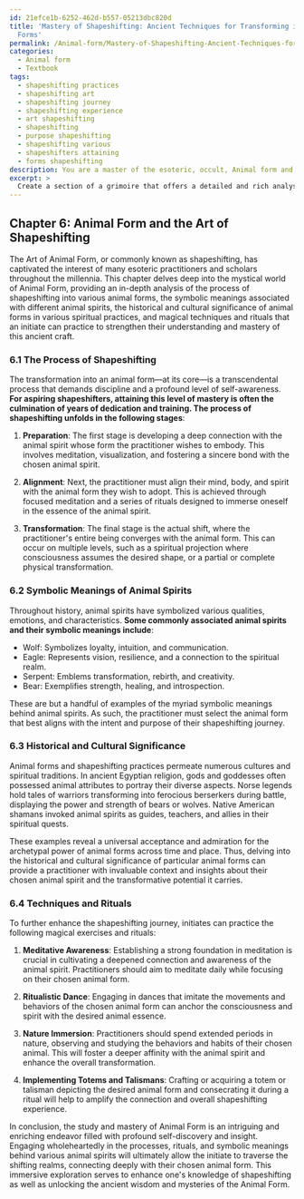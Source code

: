 ```yaml
---
id: 21efce1b-6252-462d-b557-05213dbc820d
title: 'Mastery of Shapeshifting: Ancient Techniques for Transforming into Animal
  Forms'
permalink: /Animal-form/Mastery-of-Shapeshifting-Ancient-Techniques-for-Transforming-into-Animal-Forms/
categories:
  - Animal form
  - Textbook
tags:
  - shapeshifting practices
  - shapeshifting art
  - shapeshifting journey
  - shapeshifting experience
  - art shapeshifting
  - shapeshifting
  - purpose shapeshifting
  - shapeshifting various
  - shapeshifters attaining
  - forms shapeshifting
description: You are a master of the esoteric, occult, Animal form and education, you have written many textbooks on the subject in ways that provide students with rich and deep understanding of the subject. You are being asked to write textbook-like sections on a topic and you do it with full context, explainability, and reliability in accuracy to the true facts of the topic at hand, in a textbook style that a student would easily be able to learn from, in a rich, engaging, and contextual way. Always include relevant context (such as formulas and history), related concepts, and in a way that someone can gain deep insights from.
excerpt: > 
  Create a section of a grimoire that offers a detailed and rich analysis of the occult topic, Animal form. Include insights into the process of shapeshifting into various animal forms, the symbolic meanings associated with different animal spirits, the historical and cultural significance of animal forms in various spiritual practices, and any magical techniques or rituals that an initiate can practice to deepen their understanding and mastery of Animal form.
---
```

## Chapter 6: Animal Form and the Art of Shapeshifting

The Art of Animal Form, or commonly known as shapeshifting, has captivated the interest of many esoteric practitioners and scholars throughout the millennia. This chapter delves deep into the mystical world of Animal Form, providing an in-depth analysis of the process of shapeshifting into various animal forms, the symbolic meanings associated with different animal spirits, the historical and cultural significance of animal forms in various spiritual practices, and magical techniques and rituals that an initiate can practice to strengthen their understanding and mastery of this ancient craft. 

### 6.1 The Process of Shapeshifting

The transformation into an animal form—at its core—is a transcendental process that demands discipline and a profound level of self-awareness. **For aspiring shapeshifters, attaining this level of mastery is often the culmination of years of dedication and training. The process of shapeshifting unfolds in the following stages**:

1. ****Preparation****: The first stage is developing a deep connection with the animal spirit whose form the practitioner wishes to embody. This involves meditation, visualization, and fostering a sincere bond with the chosen animal spirit.

2. ****Alignment****: Next, the practitioner must align their mind, body, and spirit with the animal form they wish to adopt. This is achieved through focused meditation and a series of rituals designed to immerse oneself in the essence of the animal spirit.

3. ****Transformation****: The final stage is the actual shift, where the practitioner's entire being converges with the animal form. This can occur on multiple levels, such as a spiritual projection where consciousness assumes the desired shape, or a partial or complete physical transformation.

### 6.2 Symbolic Meanings of Animal Spirits

Throughout history, animal spirits have symbolized various qualities, emotions, and characteristics. **Some commonly associated animal spirits and their symbolic meanings include**:

- Wolf: Symbolizes loyalty, intuition, and communication.
- Eagle: Represents vision, resilience, and a connection to the spiritual realm.
- Serpent: Emblems transformation, rebirth, and creativity.
- Bear: Exemplifies strength, healing, and introspection.

These are but a handful of examples of the myriad symbolic meanings behind animal spirits. As such, the practitioner must select the animal form that best aligns with the intent and purpose of their shapeshifting journey.

### 6.3 Historical and Cultural Significance

Animal forms and shapeshifting practices permeate numerous cultures and spiritual traditions. In ancient Egyptian religion, gods and goddesses often possessed animal attributes to portray their diverse aspects. Norse legends hold tales of warriors transforming into ferocious berserkers during battle, displaying the power and strength of bears or wolves. Native American shamans invoked animal spirits as guides, teachers, and allies in their spiritual quests.

These examples reveal a universal acceptance and admiration for the archetypal power of animal forms across time and place. Thus, delving into the historical and cultural significance of particular animal forms can provide a practitioner with invaluable context and insights about their chosen animal spirit and the transformative potential it carries.

### 6.4 Techniques and Rituals

To further enhance the shapeshifting journey, initiates can practice the following magical exercises and rituals:

1. ****Meditative Awareness****: Establishing a strong foundation in meditation is crucial in cultivating a deepened connection and awareness of the animal spirit. Practitioners should aim to meditate daily while focusing on their chosen animal form.

2. ****Ritualistic Dance****: Engaging in dances that imitate the movements and behaviors of the chosen animal form can anchor the consciousness and spirit with the desired animal essence.

3. ****Nature Immersion****: Practitioners should spend extended periods in nature, observing and studying the behaviors and habits of their chosen animal. This will foster a deeper affinity with the animal spirit and enhance the overall transformation.

4. ****Implementing Totems and Talismans****: Crafting or acquiring a totem or talisman depicting the desired animal form and consecrating it during a ritual will help to amplify the connection and overall shapeshifting experience.

In conclusion, the study and mastery of Animal Form is an intriguing and enriching endeavor filled with profound self-discovery and insight. Engaging wholeheartedly in the processes, rituals, and symbolic meanings behind various animal spirits will ultimately allow the initiate to traverse the shifting realms, connecting deeply with their chosen animal form. This immersive exploration serves to enhance one's knowledge of shapeshifting as well as unlocking the ancient wisdom and mysteries of the Animal Form.
